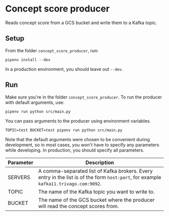 # Concept score producer

Reads concept score from a GCS bucket and write them to a Kafka topic.

## Setup

From the folder `concept_score_producer`, run:

```
pipenv install --dev
```

In a production environment, you should leave out `--dev`.

## Run

Make sure you're in the folder `concept_score_producer`. To run the producer with default arguments, use:

```
pipenv run python src/main.py
```

You can pass arguments to the producer using environment variables.

```
TOPIC=test BUCKET=test pipenv run python src/main.py
```

Note that the default arguments were chosen to be convenient during development, so in most cases, you won't have to specify any parameters while developing. In production, you should specify all parameters.

Parameter | Description
----------|-------------
SERVERS   | A comma-separated list of Kafka brokers. Every entry in the list is of the form `host:port`, for example `kafka11.trivago.com:9092`.
TOPIC     | The name of the Kafka topic you want to write to.
BUCKET    | The name of the GCS bucket where the producer will read the concept scores from.